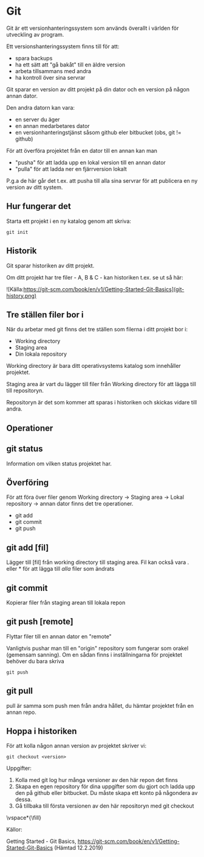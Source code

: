 Git
===

Git är ett versionhanteringssystem som används överallt i världen för utveckling av program.

Ett versionshanteringssystem finns till för att:

 - spara backups
 - ha ett sätt att "gå bakåt" till en äldre version
 - arbeta tillsammans med andra
 - ha kontroll över sina servrar

Git sparar en version av ditt projekt på din dator och en version  på någon annan dator.

Den andra datorn kan vara:

 - en server du äger
 - en annan medarbetares dator
 - en versionhanteringstjänst såsom github eler bitbucket (obs, git != github)

För att överföra projektet från en dator till en annan kan man 

 - "pusha" för att ladda upp en lokal version till en annan dator
 - "pulla" för att ladda ner en fjärrversion lokalt

	
P.g.a de här går det t.ex. att pusha till alla sina servrar för att publicera en ny version av ditt system.


Hur fungerar det
----------------

Starta ett projekt i en ny katalog genom att skriva:

```
git init
```

Historik
--------

Git sparar historiken av ditt projekt. 

Om ditt projekt har tre filer - A, B & C - kan historiken t.ex. se ut så här:

![Källa:https://git-scm.com/book/en/v1/Getting-Started-Git-Basics](git-history.png)

Tre ställen filer bor i
-----------------------

När du arbetar med git finns det tre ställen som filerna i ditt projekt bor i:

 - Working directory
 - Staging area
 - Din lokala repository

Working directory är bara ditt operativsystems katalog som innehåller projektet.

Staging area är vart du lägger till filer från Working directory för att lägga till till repositoryn.

Repositoryn är det som kommer att sparas i historiken och skickas vidare till andra.

Operationer
-----------

git status
----------

Information om vilken status projektet har.

Överföring
----------

För att föra över filer genom Working directory -> Staging area -> Lokal repository -> annan dator finns det tre operationer.

 - git add	
 - git commit 
 - git push

git add [fil]
-------------

Lägger till [fil] från working directory till staging area. Fil kan också vara . eller * för att lägga till _alla_ filer som ändrats

git commit
----------

Kopierar filer från staging arean till lokala repon

git push [remote]
-----------------

Flyttar filer till en annan dator en "remote"

Vanligtvis pushar man till en "origin" repository som fungerar som orakel (gemensam sanning). Om en sådan finns i inställningarna för projektet behöver du bara skriva

```
git push
```

git pull <remote>
-----------------

pull är samma som push men från andra hållet, du hämtar projektet från en annan repo.


Hoppa i historiken
------------------

För att kolla någon annan version av projektet skriver vi:

```
git checkout <version>
```

Uppgifter:

 1. Kolla med git log hur många versioner av den här repon det finns 
 2. Skapa en egen repository för dina uppgifter som du gjort och ladda upp den på github eller bitbucket. Du måste skapa ett konto på någondera av dessa.
 3. Gå tillbaka till första versionen av den här repositoryn med git checkout


\vspace*{\fill}

Källor:

Getting Started - Git Basics, https://git-scm.com/book/en/v1/Getting-Started-Git-Basics (Hämtad 12.2.2019)
